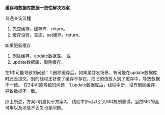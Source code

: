 **缓存和数据库数据一致性解决方案**

普通查询流程
1. 先查缓存，缓存有，return。
2. 缓存没有，查库，set缓存，return。

如果更新缓存
1. 删除缓存，update数据库。
或
2. update数据库，删除缓存。

在1中可能导致的问题：1.删除缓存后，如果是并发场景，有可能在update数据库时还没提交。别的线程正好查了缓存不存在，把旧的值放入到了缓存中，导致数据不一致。
在2中可能导致的问题：1.update数据库后，线程中断，没有删除缓存，导致数据不一致。

综上所述，方案2明显优于方案2。 线程中断可以引入MQ机制重试，当然MQ的高可用以及消息不丢失也是问题。

